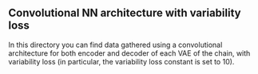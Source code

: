 ## Convolutional NN architecture with variability loss

In this directory you can find data gathered using a convolutional
architecture for both encoder and decoder of each VAE of the chain,
with variability loss (in particular, the variability loss 
constant is set to 10).
